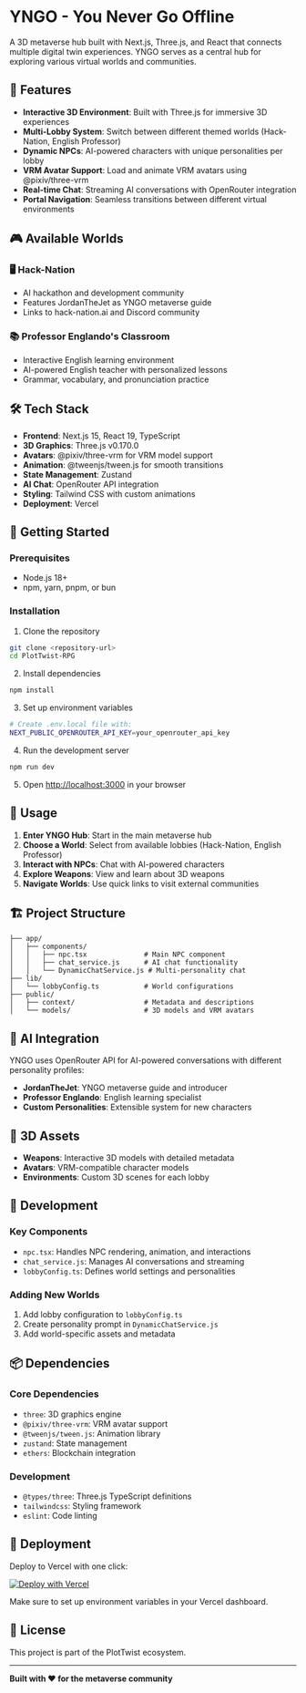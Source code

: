 # YNGO - You Never Go Offline

A 3D metaverse hub built with Next.js, Three.js, and React that connects multiple digital twin experiences. YNGO serves as a central hub for exploring various virtual worlds and communities.

## 🌟 Features

- **Interactive 3D Environment**: Built with Three.js for immersive 3D experiences
- **Multi-Lobby System**: Switch between different themed worlds (Hack-Nation, English Professor)
- **Dynamic NPCs**: AI-powered characters with unique personalities per lobby
- **VRM Avatar Support**: Load and animate VRM avatars using @pixiv/three-vrm
- **Real-time Chat**: Streaming AI conversations with OpenRouter integration
- **Portal Navigation**: Seamless transitions between different virtual environments

## 🎮 Available Worlds

### 🖥️ Hack-Nation
- AI hackathon and development community
- Features JordanTheJet as YNGO metaverse guide
- Links to hack-nation.ai and Discord community

### 📚 Professor Englando's Classroom
- Interactive English learning environment
- AI-powered English teacher with personalized lessons
- Grammar, vocabulary, and pronunciation practice

## 🛠️ Tech Stack

- **Frontend**: Next.js 15, React 19, TypeScript
- **3D Graphics**: Three.js v0.170.0
- **Avatars**: @pixiv/three-vrm for VRM model support
- **Animation**: @tweenjs/tween.js for smooth transitions
- **State Management**: Zustand
- **AI Chat**: OpenRouter API integration
- **Styling**: Tailwind CSS with custom animations
- **Deployment**: Vercel

## 🚀 Getting Started

### Prerequisites
- Node.js 18+ 
- npm, yarn, pnpm, or bun

### Installation

1. Clone the repository
```bash
git clone <repository-url>
cd PlotTwist-RPG
```

2. Install dependencies
```bash
npm install
```

3. Set up environment variables
```bash
# Create .env.local file with:
NEXT_PUBLIC_OPENROUTER_API_KEY=your_openrouter_api_key
```

4. Run the development server
```bash
npm run dev
```

5. Open [http://localhost:3000](http://localhost:3000) in your browser

## 🎯 Usage

1. **Enter YNGO Hub**: Start in the main metaverse hub
2. **Choose a World**: Select from available lobbies (Hack-Nation, English Professor)
3. **Interact with NPCs**: Chat with AI-powered characters
4. **Explore Weapons**: View and learn about 3D weapons
5. **Navigate Worlds**: Use quick links to visit external communities

## 🏗️ Project Structure

```
├── app/
│   ├── components/
│   │   ├── npc.tsx              # Main NPC component
│   │   ├── chat_service.js      # AI chat functionality
│   │   └── DynamicChatService.js # Multi-personality chat
├── lib/
│   └── lobbyConfig.ts           # World configurations
├── public/
│   ├── context/                 # Metadata and descriptions
│   └── models/                  # 3D models and VRM avatars
```

## 🤖 AI Integration

YNGO uses OpenRouter API for AI-powered conversations with different personality profiles:
- **JordanTheJet**: YNGO metaverse guide and introducer
- **Professor Englando**: English learning specialist
- **Custom Personalities**: Extensible system for new characters

## 🎨 3D Assets

- **Weapons**: Interactive 3D models with detailed metadata
- **Avatars**: VRM-compatible character models
- **Environments**: Custom 3D scenes for each lobby

## 🔧 Development

### Key Components
- `npc.tsx`: Handles NPC rendering, animation, and interactions
- `chat_service.js`: Manages AI conversations and streaming
- `lobbyConfig.ts`: Defines world settings and personalities

### Adding New Worlds
1. Add lobby configuration to `lobbyConfig.ts`
2. Create personality prompt in `DynamicChatService.js`
3. Add world-specific assets and metadata

## 📦 Dependencies

### Core Dependencies
- `three`: 3D graphics engine
- `@pixiv/three-vrm`: VRM avatar support
- `@tweenjs/tween.js`: Animation library
- `zustand`: State management
- `ethers`: Blockchain integration

### Development
- `@types/three`: Three.js TypeScript definitions
- `tailwindcss`: Styling framework
- `eslint`: Code linting

## 🚀 Deployment

Deploy to Vercel with one click:

[![Deploy with Vercel](https://vercel.com/button)](https://vercel.com/new)

Make sure to set up environment variables in your Vercel dashboard.

## 📄 License

This project is part of the PlotTwist ecosystem.

---

**Built with ❤️ for the metaverse community**